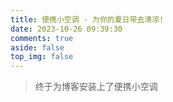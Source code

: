 ```yaml
---
title: 便携小空调 - 为你的夏日带去清凉!
date: 2023-10-26 09:39:30
comments: true
aside: false
top_img: false
---
```

> 终于为博客安装上了便携小空调

<style>
.copyright-box a {
  border-bottom: none !important;
  padding: 0 !important;
}

</style>

<div id="air-conditioner-vue"></div>
<script defer data-pjax src='https://npm.elemecdn.com/anzhiyu-air-conditioner@1.0.1/index.3f125bc6.js'></script>